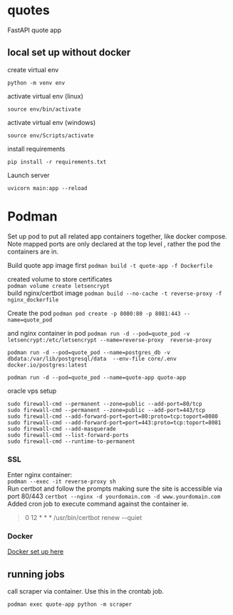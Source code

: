 # quotes
FastAPI quote app

## local set up without docker

create virtual env
```  
python -m venv env
``` 
activate virtual env (linux)

```  
source env/bin/activate
``` 
activate virtual env (windows)
```
source env/Scripts/activate
```
install requirements
```
pip install -r requirements.txt
```
Launch server  
```  
uvicorn main:app --reload  
```  


# Podman   

Set up pod to put all related app containers together, like docker compose.  Note mapped ports are only declared at the top level , rather the pod the containers are in.

Build quote app image first
`podman build -t quote-app -f Dockerfile`

created volume to store certificates  
`podman volume create letsencrypt`  
build nginx/certbot image
`podman build --no-cache -t reverse-proxy -f nginx_dockerfile`  

Create the pod
`podman pod create -p 8080:80 -p 8081:443 --name=quote_pod`  

and nginx container in pod
`podman run -d --pod=quote_pod -v letsencrypt:/etc/letsencrypt --name=reverse-proxy  reverse-proxy` 

`podman run -d --pod=quote_pod --name=postgres_db -v dbdata:/var/lib/postgresql/data  --env-file core/.env docker.io/postgres:latest`

`podman run -d --pod=quote_pod --name=quote-app quote-app`

oracle vps setup

```  
sudo firewall-cmd --permanent --zone=public --add-port=80/tcp
sudo firewall-cmd --permanent --zone=public --add-port=443/tcp
sudo firewall-cmd --add-forward-port=port=80:proto=tcp:toport=8080
sudo firewall-cmd --add-forward-port=port=443:proto=tcp:toport=8081
sudo firewall-cmd --add-masquerade
sudo firewall-cmd --list-forward-ports
sudo firewall-cmd --runtime-to-permanent
```

### SSL

Enter nginx container:  
`podman --exec -it reverse-proxy sh`  
Run certbot and follow the prompts making sure the site is accessible via port 80/443
`certbot --nginx -d yourdomain.com -d www.yourdomain.com`  
Added cron job to execute command against the container
ie.
>  0 12 * * * /usr/bin/certbot renew --quiet

### Docker 
[Docker set up here](DOCKER.md)

## running jobs 

call scraper via container. Use this in the crontab job. 

`podman exec quote-app python -m scraper`

